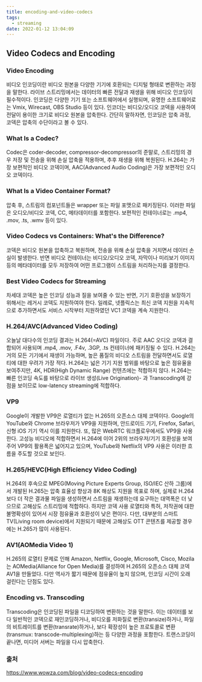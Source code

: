 ```yaml
---
title: encoding-and-video-codecs
tags:
  - streaming
date: 2022-01-12 13:04:09
---
```


## Video Codecs and Encoding
### Video Encoding
비디오 인코딩이란 비디오 원본을 다양한 기기에 호환되는 디지털 형태로 변환하는 과정을 말한다. 라이브 스트리밍에서는 데이터의 빠른 전달과 재생을 위해 비디오 인코딩이 필수적이다.
인코딩은 다양한 기기 또는 소프트웨어에서 실행되며, 유명한 소프트웨어로는 Vmix, Wirecast, OBS Studio 등이 있다.
인코더는 비디오/오디오 코덱을 사용하여 전달이 용이한 크기로 비디오 원본을 압축한다. 간단히 말하자면, 인코딩은 압축 과정, 코덱은 압축의 수단이라고 볼 수 있다.
### What Is a Codec?
Codec은 coder-decoder, compressor-decompressor의 준말로, 스트리밍의 경우 저장 및 전송을 위해 손실 압축을 적용하며, 추후 재생을 위해 복원된다. H.264는 가장 보편적인 비디오 코덱이며, AAC(Advanced Audio Coding)은 가장 보편적인 오디오 코덱이다.
### What Is a Video Container Format?
압축 후, 스트림의 컴포넌트들은 wrapper 또는 파일 포맷으로 패키징된다. 이러한 파일은 오디오/비디오 코덱, CC, 메타데이터를 포함한다. 보편적인 컨테이너로는 .mp4, .mov, .ts, .wmv 등이 있다.
### Video Codecs vs Containers: What's the Difference?
코덱은 비디오 원본을 압축하고 복원하며, 전송을 위해 손실 압축을 거치면서 데이터 손실이 발생한다. 반면 비디오 컨테이너는 비디오/오디오 코덱, 자막이나 미리보기 이미지 등의 메타데이터를 모두 저장하여 어떤 프로그램이 스트림을 처리하는지를 결정한다.
### Best Video Codecs for Streaming
차세대 코덱은 높은 인코딩 성능과 질을 보여줄 수 있는 반면, 기기 호환성을 보장하기 위해서는 레거시 코덱도 지원하여야 한다. 일례로, 넷플릭스는 최신 코덱 지원을 지속적으로 추가하면서도 서비스 시작부터 지원하였던 VC1 코덱을 계속 지원한다.
### H.264/AVC(Advanced Video Coding)
오늘날 대다수의 인코딩 결과는 H.264(=AVC) 파일이다. 주로 AAC 오디오 코덱과 결합되어 사용되며 .mp4, .mov, .F4v, .3GP, .ts 컨테이너에 패키징될 수 있다.
H.264는 거의 모든 기기에서 재생이 가능하며, 높은 품질의 비디오 스트림을 전달하면서도 로열티에 대한 우려가 가장 적다. H.264는 넓은 기기 지원 범위를 바탕으로 높은 점유율을 보여주지만, 4K, HDR(High Dynamic Range) 컨텐츠에는 적합하지 않다. H.264는 빠른 인코딩 속도를 바탕으로 라이브 생성(Live Origination)- 과 Transcoding에 강점을 보이므로 low-latency streaming에 적합하다.
### VP9
Google이 개발한 VP9은 로열티가 없는 H.265의 오픈소스 대체 코덱이다. Google의 YouTube와 Chrome 브라우저가 VP9을 지원하며, 안드로이드 기기, Firefox, Safari, 신형 iOS 기기 역시 이를 지원한다. 또, 많은 WebRTC 워크플로우에서도 VP9을 사용한다. 고성능 비디오에 적합하면서 H.264에 이어 2위의 브라우저/기기 호환성을 보여주어 VP9의 활용폭은 넓어지고 있으며, YouTube와 Netflix의 VP9 사용은 이러한 흐름을 주도할 것으로 보인다.
### H.265/HEVC(High Efficiency Video Coding)
H.264의 후속으로 MPEG(Moving Picture Experts Group, ISO/IEC 산하 그룹)에서 개발된 H.265는 압축 효율성 향상과 8K 해상도 지원을 목표로 하며, 실제로 H.264보다 더 작은 결과물 파일을 생성하면서 스트림을 재생하는데 요구하는 대역폭은 더 낮으므로 고해상도 스트리밍에 적합하다. 하지만 코덱 사용 로열티와 특허, 저작권에 대한 불명확성이 있어서 시장 점유율과 호환성이 낮은 편이다. 다만, 대부분의 스마트TV(Living room device)에서 지원되기 때문에 고해상도 OTT 콘텐츠를 제공할 경우에는 H.265가 많이 사용된다.
### AV1(AOMedia Video 1)
H.265의 로열티 문제로 인해 Amazon, Netflix, Google, Microsoft, Cisco, Mozila는 AOMedia(Alliance for Open Media)를 결성하여 H.265의 오픈소스 대체 코덱 AV1을 만들었다. 다만 역사가 짧기 때문에 점유율이 높지 않으며, 인코딩 시간이 오래 걸린다는 단점도 있다.
### Encoding vs. Transcoding
Transcoding은 인코딩된 파일을 디코딩하여 변환하는 것을 말한다. 이는 데이터를 보다 일반적인 코덱으로 재인코딩하거나, 비디오를 저화질로 변환(transize)하거나, 파일의 비트레이트를 변환(transrate)하거나, 보다 확장성이 높은 프로토콜로 변환(transmux: transcode-multiplexing)하는 등 다양한 과정을 포함한다. 트랜스코딩이 끝나면, 미디어 서버는 파일을 다시 압축한다.

### 출처
https://www.wowza.com/blog/video-codecs-encoding